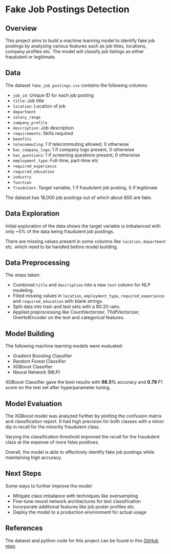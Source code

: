 # Fake Job Postings Detection

## Overview
This project aims to build a machine learning model to identify fake job postings by analyzing various features such as job titles, locations, company profiles etc. The model will classify job listings as either fraudulent or legitimate.

## Data
The dataset `fake_job_postings.csv` contains the following columns:

- `job_id`: Unique ID for each job posting
- `title`: Job title 
- `location`: Location of job  
- `department`
- `salary_range`
- `company_profile`
- `description`: Job description
- `requirements`: Skills required
- `benefits`
- `telecommuting`: 1 if telecommuting allowed, 0 otherwise
- `has_company_logo`: 1 if company logo present, 0 otherwise 
- `has_questions`: 1 if screening questions present, 0 otherwise
- `employment_type`: Full-time, part-time etc
- `required_experience`
- `required_education`
- `industry`
- `function`
- `fraudulent`: Target variable, 1 if fraudulent job posting, 0 if legitimate

The dataset has 18,000 job postings out of which about 800 are fake.

## Data Exploration
Initial exploration of the data shows the target variable is imbalanced with only ~5% of the data being fraudulent job postings. 

There are missing values present in some columns like `location`, `department` etc. which need to be handled before model building.

## Data Preprocessing
The steps taken:

- Combined `title` and `description` into a new `text` column for NLP modeling.
- Filled missing values in `location`, `employment_type`, `required_experience` and `required_education` with blank strings.
- Split data into train and test sets with a 80:20 ratio.
- Applied preprocessing like CountVectorizer, TfidfVectorizer, OneHotEncoder on the text and categorical features.

## Model Building
The following machine learning models were evaluated:

- Gradient Boosting Classifier
- Random Forest Classifier  
- XGBoost Classifier
- Neural Network (MLP)

XGBoost Classifier gave the best results with **98.5%** accuracy and **0.79** F1 score on the test set after hyperparameter tuning.

## Model Evaluation
The XGBoost model was analyzed further by plotting the confusion matrix and classification report. It had high precision for both classes with a minor dip in recall for the minority fraudulent class. 

Varying the classification threshold improved the recall for the fraudulent class at the expense of more false positives.

Overall, the model is able to effectively identify fake job postings while maintaining high accuracy.

## Next Steps

Some ways to further improve the model:

- Mitigate class imbalance with techniques like oversampling 
- Fine-tune neural network architectures for text classification
- Incorporate additional features like job poster profiles etc.
- Deploy the model to a production environment for actual usage

## References

The dataset and python code for this project can be found in this [GitHub repo](https://github.com/sihlemsk/DataScienceProjects). 
